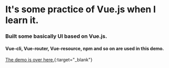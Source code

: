 # It's some practice of Vue.js when I learn it.

### Built some basically UI based on Vue.js.

#### Vue-cli, Vue-router, Vue-resource, npm and so on are used in this demo.

[The demo is over here.](https://jasonzz7.github.io/Some-practice-of-Vue.js/dist/){:target="_blank"}
